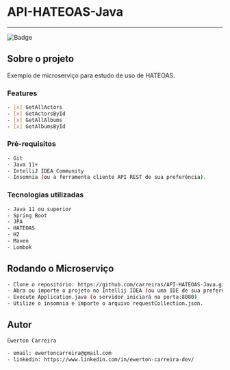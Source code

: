 # API-HATEOAS-Java
___

![Badge](https://img.shields.io/badge/license-MIT-green?style=for-the-badge)

## Sobre o projeto

Exemplo de microserviço para estudo de uso de HATEOAS.

### Features

```bash
- [x] GetAllActors
- [x] GetActorsById
- [x] GetAllAlbums
- [x] GetAlbumsById
```

### Pré-requisitos

```bash
- Git 
- Java 11+ 
- IntelliJ IDEA Community 
- Insomnia (ou a ferramenta cliente API REST de sua preferência).
```
### Tecnologias utilizadas

```bash
- Java 11 ou superior
- Spring Boot
- JPA 
- HATEOAS
- H2
- Maven
- Lombok
```

## Rodando o Microserviço

```bash
- Clone o repositório: https://github.com/carreiras/API-HATEOAS-Java.git
- Abra ou importe o projeto no Intellij IDEA (ou uma IDE de sua preferência)
- Execute Application.java (o servidor iniciará na porta:8080)
- Utilize o insomnia e importe o arquivo requestCollection.json.
```

## Autor

```bash
Ewerton Carreira

- email: ewertoncarreira@gmail.com
- linkedin: https://www.linkedin.com/in/ewerton-carreira-dev/
```